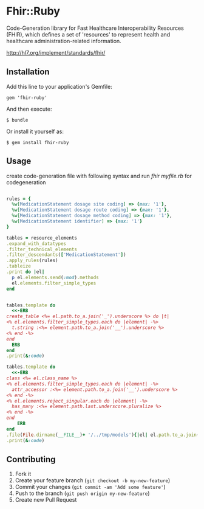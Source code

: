 # Fhir::Ruby

Code-Generation library for
Fast Healthcare Interoperability Resources (FHIR),
which defines a set of 'resources' to represent
health and healthcare administration-related information.

http://hl7.org/implement/standards/fhir/


## Installation

Add this line to your application's Gemfile:

    gem 'fhir-ruby'

And then execute:

    $ bundle

Or install it yourself as:

    $ gem install fhir-ruby

## Usage

create code-generation file with following syntax and run *fhir myfile.rb* for codegeneration

```ruby

rules = {
  %w[MedicationStatement dosage site coding] => {max: '1'},
  %w[MedicationStatement dosage route coding] => {max: '1'},
  %w[MedicationStatement dosage method coding] => {max: '1'},
  %w[MedicationStatement identifier] => {max: '1'}
}

tables = resource_elements
.expand_with_datatypes
.filter_technical_elements
.filter_descendants(['MedicationStatement'])
.apply_rules(rules)
.tableize
.print do |el|
  p el.elements.send(:mod).methods
  el.elements.filter_simple_types
end


tables.template do
  <<-ERB
create_table <%= el.path.to_a.join('_').underscore %> do |t|
<% el.elements.filter_simple_types.each do |element| -%>
  t.string :<%= element.path.to_a.join('__').underscore %>
<% end -%>
end
  ERB
end
.print(&:code)

tables.template do
  <<-ERB
class <%= el.class_name %>
<% el.elements.filter_simple_types.each do |element| -%>
  attr_accessor :<%= element.path.to_a.join('__').underscore %>
<% end -%>
<% el.elements.reject_singular.each do |element| -%>
  has_many :<%= element.path.last.underscore.pluralize %>
<% end -%>
end
    ERB
end
.file(File.dirname(__FILE__)+ '/../tmp/models'){|el| el.path.to_a.join("_") + '.rb'}
.print(&:code)

```

## Contributing

1. Fork it
2. Create your feature branch (`git checkout -b my-new-feature`)
3. Commit your changes (`git commit -am 'Add some feature'`)
4. Push to the branch (`git push origin my-new-feature`)
5. Create new Pull Request
